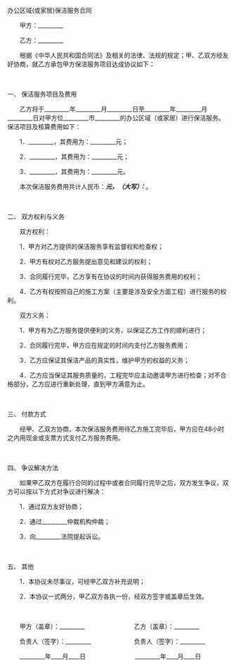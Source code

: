 



办公区域(或家居)保洁服务合同



 

　　甲方：_________　　

　　乙方：_________　　

　　根据《中华人民共和国合同法》及相关的法律、法规的规定；甲、乙双方经友好协商，就乙方承包甲方保洁服务项目达成协议如下：

　　

一、
保洁服务项目及费用

　　乙方将于_________年_________月_________日至_________年_________月_________日对甲方位_________市_________的办公区域（或家居）进行保洁服务。保洁项目及核算费用如下：

　　1．_________，其费用为：_________元；

　　2．_________，其费用为：_________元；

　　3．_________，其费用为：_________元。

　　本次保洁服务费用共计人民币：_________元，（大写）：_________。

　　

二、
双方权利与义务

　　双方权利：

　　1．甲方对乙方提供的保洁服务享有监督权和检查权；

　　2．甲方有权对乙方服务提出意见和建议的权利；

　　3．合同履行完毕，乙方享有在协议的时间内获得服务费用的权利；

　　4．乙方有权按照自己的施工方案（主要是涉及安全方面工程）进行服务的权利。

　　双方义务：

　　1．甲方有为乙方服务提供便利的义务，以保证乙方工作的顺利进行；

　　2．合同履行完毕，甲方应在规定的时间内支付乙方服务费用；

　　3．乙方应保证其保洁产品的真实性，维护甲方的权益的义务；

　　4．乙方应当保证其服务质量的，工程完毕应主动邀请甲方进行检查；对不合格部分，乙方应进行重新处理，直到甲方满意为止。

　　

三、
付款方式

　　经甲、乙双方协商，本次保洁服务费用待乙方施工完毕后，甲方应在48小时之内用现金或支票方式支付乙方服务费用。

　　

四、
争议解决方法

　　如果甲乙双方在履行合同的过程中或者合同履行完毕之后，双方发生争议，双方可以按以下方式对争议进行解决：

　　1．通过双方友好协商；

　　2．通过_________仲裁机构仲裁；

　　3．向_________法院提起诉讼。

　　

五、
其他

　　1．本协议未尽事议，可经甲乙双方补充说明；

　　2．本协议一式两分，甲乙双方各执一份，经双方签字或盖章后生效。　

　　　

　　甲方（盖章）：_________　　　　　　　　乙方（盖章）：_________　　

　　负责人（签字）：_________　　　　　　　负责人（签字）：_________　　

　　_________年____月____日　　　　　　　　_________年____月____日